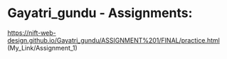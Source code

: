# Gayatri_gundu - Assignments:

https://nift-web-design.github.io/Gayatri_gundu/ASSIGNMENT%201/FINAL/practice.html (My_Link/Assignment_1)
